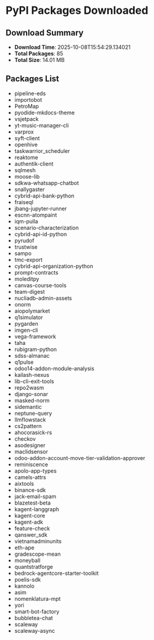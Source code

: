 # PyPI Packages Downloaded

## Download Summary
- **Download Time**: 2025-10-08T15:54:29.134021
- **Total Packages**: 85
- **Total Size**: 14.01 MB

## Packages List
- pipeline-eds
- importobot
- PetroMap
- pyodide-mkdocs-theme
- vsjetpack
- yt-music-manager-cli
- varprox
- syft-client
- openhive
- taskwarrior_scheduler
- reaktome
- authentik-client
- sqlmesh
- moose-lib
- sdkwa-whatsapp-chatbot
- snallygaster
- cybrid-api-bank-python
- fraiseql
- jbang-jupyter-runner
- escnn-atompaint
- iqm-pulla
- scenario-characterization
- cybrid-api-id-python
- pyrudof
- trustwise
- sampo
- tmc-export
- cybrid-api-organization-python
- prompt-contracts
- moleditpy
- canvas-course-tools
- team-digest
- nucliadb-admin-assets
- onorm
- aiopolymarket
- q1simulator
- pygarden
- imgen-cli
- vega-framework
- taha
- rubigram-python
- sdss-almanac
- q1pulse
- odoo14-addon-module-analysis
- kailash-nexus
- lib-cli-exit-tools
- repo2wasm
- django-sonar
- masked-norm
- sidemantic
- neptune-query
- llmflowstack
- cs2pattern
- ahocorasick-rs
- checkov
- asodesigner
- maclidsensor
- odoo-addon-account-move-tier-validation-approver
- reminiscence
- apolo-app-types
- camels-attrs
- aixtools
- binance-sdk
- jack-email-spam
- blazetest-beta
- kagent-langgraph
- kagent-core
- kagent-adk
- feature-check
- qanswer_sdk
- vietnamadminunits
- eth-ape
- gradescope-mean
- moneyball
- quantstratforge
- bedrock-agentcore-starter-toolkit
- poelis-sdk
- kannolo
- asim
- nomenklatura-mpt
- yori
- smart-bot-factory
- bubbletea-chat
- scaleway
- scaleway-async

